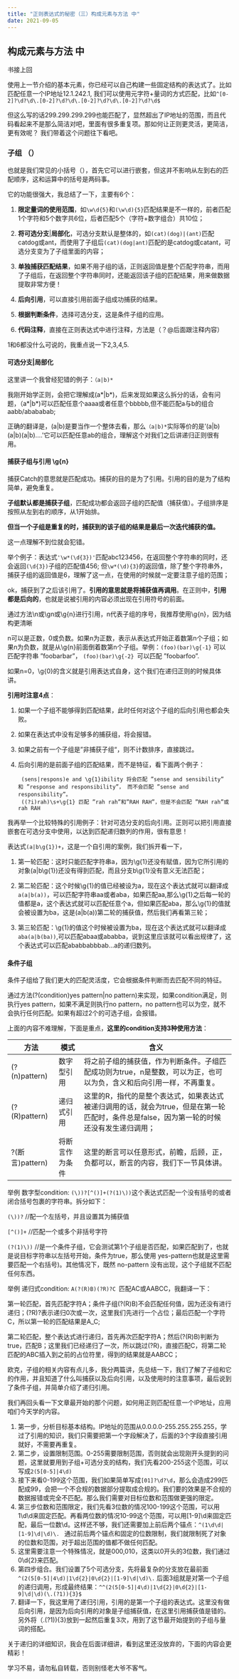 ```yaml
---
title: "正则表达式的秘密（三）构成元素与方法 中"
date: 2021-09-05
---
```



## 构成元素与方法 中
书接上回

使用上一节介绍的基本元素，你已经可以自己构建一些固定结构的表达式了。比如匹配任意一个IP地址12.1.242.1, 我们可以使用元字符+量词的方式匹配，比如`^[0-2]?\d?\d\.[0-2]?\d?\d\.[0-2]?\d?\d\.[0-2]?\d?\d$`

但这么写的话299.299.299.299也能匹配了，显然超出了IP地址的范围，而且代码看起来不是那么简洁对吧，里面有很多重复项。那如何让正则更灵活，更简洁，更有效呢？  我们带着这个问题往下看吧。


### 子组  （）
也就是我们常见的小括号（），首先它可以进行嵌套，但这并不影响从左到右的匹配顺序，这和运算中的括号是两码事。

它的功能很强大，我总结了一下，主要有6个：
1. **限定量词的使用范围**，如`\w\d{5}`和`(\w\d){5}`匹配结果是不一样的，前者匹配1个字符和5个数字共6位，后者匹配5个（字符+数字组合）共10位；

1. **将可选分支**|**局部化**，可选分支默认是整体的，如`(cat)(dog)|(ant)`匹配catdog或ant，而使用了子组后`(cat)(dog|ant)`匹配的是catdog或catant，可选分支变为了子组里面的内容；

1. **单独捕获匹配结果**，如果不用子组的话，正则返回值是整个匹配字符串，而用了子组后，在返回整个字符串同时，还能返回该子组的匹配结果，用来做数据提取非常方便！

1. **后向引用**，可以直接引用前面子组成功捕获的结果。
1. **根据判断条件**，选择可选分支，这是条件子组的应用。
1. **代码注释**，直接在正则表达式中进行注释，方法是（？@后面跟注释内容）

1和6都没什么可说的，我重点说一下2,3,4,5.

#### 可选分支|局部化
这里讲一个我曾经犯错的例子：`（a|b)*`

我刚开始学正则，会把它理解成(a*|b*)，后来发现如果这么拆分的话，会有问题，（a*|b*)可以匹配任意个aaaa或者任意个bbbbb,但不能匹配a与b的组合aabb/abababab;

正确的翻译是，(a|b)是要当作一个整体去看，那么`（a|b)*`实际等价的是’(a|b)(a|b)(a|b)....'它可以匹配任意ab的组合，理解这个对我们之后讲递归正则很有用。

#### 捕获子组与引用 \g{n}
捕获Catch的意思就是匹配成功。捕获的目的是为了引用。引用的目的是为了结构简单，避免重复。

**子组默认都是捕获子组**，匹配成功都会返回子组的匹配值（捕获值）。子组排序是按照从左到右的顺序，从1开始排。

**但当一个子组是重复的时，捕获到的该子组的结果是最后一次迭代捕获的值。**

这一点理解不到位就会犯错。

举个例子：表达式`'\w*(\d{3})'`匹配abc123456，在返回整个字符串的同时，还会返回`(\d{3})`子组的匹配值456; 但`\w*(\d){3}`的返回值，除了整个字符串外，捕获子组的返回值是6，理解了这一点，在使用的时候就一定要注意子组的范围；

ok，捕获到了之后该引用了。**引用的意思就是将捕获值再调用**。在正则中，**引用都是后向的**，也就是说被引用的内容必须出现在引用符号的前面。

通过方法\n或\gn或\g{n}进行引用，n代表子组的序号，我推荐使用\g{n}，因为结构更清晰

n可以是正数，0或负数。如果n为正数，表示从表达式开始正着数第n个子组；如果n为负数，就是从\g{n}前面倒着数第n个子组。举例：`(foo)(bar)\g{-1}` 可以匹配字符串 ”foobarbar”， `(foo)(bar)\g{-2} `可以匹配 ”foobarfoo”. 

如果n=0，\g{0}的含义就是引用表达式自身，这个我们在递归正则的时候具体讲。

**引用时注意4点**：

1. 如果一个子组不能够得到匹配结果，此时任何对这个子组的后向引用也都会失败。
2. 如果在表达式中没有足够多的捕获组，将会报错。
3. 如果之前有一个子组是”非捕获子组“，则不计数排序，直接跳过。
4. 后向引用的是前面子组的匹配结果，而不是特征，看下面两个例子：

        (sens|respons)e and \g{1}ibility 将会匹配 ”sense and sensibility” 和 ”response and responsibility”， 而不会匹配 ”sense and responsibility”。
        ((?i)rah)\s+\g{1} 匹配 ”rah rah”和”RAH RAH”，但是不会匹配 ”RAH rah”或rah RAH
我再举一个比较特殊的引用例子：针对可选分支的后向引用。正则可以把引用直接嵌套在可选分支中使用，以达到匹配递归数列的作用，很有意思！

表达式`(a|b\g{1})+`，这是一个自引用的案例，我们拆开看一下，

1. 第一轮匹配：这时只能匹配字符串a，因为\g{1}还没有赋值，因为它所引用的对象(a|b\g{1})还没有得到匹配，而且分支b\g{1}没有意义无法匹配；

2. 第二轮匹配：这个时候\g{1}的值已经被设为a，现在这个表达式就可以翻译成`a(a|b(a))`，可以匹配字符串aa或者aba，如果匹配aa,那么\g{1}之后每一轮的值都是a，这个表达式就可以匹配任意个a，但如果匹配aba，那么\g{1}的值就会被设置为ba，这是(a|b(a))第二轮的捕获值，然后我们再看第三轮；

3. 第三轮匹配：\g{1}的值这个时候被设置为ba，现在这个表达式就可以翻译成`aba(a|b(ba))`,可以匹配abaa或ababba，说到这里应该就可以看出规律了，这个表达式可以匹配ababbabbbab...a的递归数列。

#### 条件子组
条件子组给了我们更大的匹配灵活度，它会根据条件判断而去匹配不同的特征。

通过方法(?(condition)yes pattern|no pattern)来实现，如果condition满足，则执行yes pattern，如果不满足则执行no pattern，no pattern也可以为空，就不会执行任何匹配。如果有超过2个的可选子组，会报错。

上面的内容不难理解，下面是重点，**这里的condition支持3种使用方法**：


| 方法 |模式|含义 |
| --- | --- |---|
| (?(n)pattern) | 数字型引用|将之前子组的捕获值，作为判断条件。子组匹配成功则为true，n是整数，可以为正，也可以为负，含义和后向引用一样，不再重复。 |
|(?(R)pattern)| 递归式引用|这里的R，指代的是整个表达式，如果表达式被递归调用的话，就会为true，但是在第一轮匹配时，条件总是false，因为第一轮的时候还没有发生递归调用；
|?(断言)pattern)|将断言作为条件|这里的断言可以任意形式，前瞻，后顾，正，负都可以，断言的内容，我们下一节具体讲。

举例 数字型condition: `(\))?[^()]+(?(1)\))`这个表达式匹配一个没有括号的或者闭合括号包裹的字符串。拆分如下：

`(\))?`    //配一个左括号，并且设置其为捕获值

`[^()]+`   //匹配一个或多个非括号字符

`(?(1)\))` //是一个条件子组，它会测试第1个子组是否匹配，如果匹配到了，也就是说目标字符串以左括号开始，条件为true，那么使用 yes-pattern也就是这里需要匹配一个右括号)。其他情况下，既然 no-pattern 没有出现，这个子组就不匹配任何东西。

举例 递归式condition: `A(?(R)B)(?R)?C `匹配AC或AABCC，我翻译一下：

第一轮匹配，首先匹配字符A；条件子组(?(R)B)不会匹配任何值，因为还没有进行递归；(?R)?表示递归0次或一次，这里我们先进行一个占位；最后匹配一个字符C，所以第一轮的匹配结果是A_C;

第二轮匹配，整个表达式进行递归，首先再次匹配字符A；然后(?(R)B)判断为true，匹配B；这里我们已经递归了一次，所以跳过(?R)，直接匹配C，将第二轮匹配的ABC插入到之前的占位符里，得到的结果就是AABCC；

欧克，子组的相关内容有点儿多，我分两篇讲，先总结一下，我们了解了子组和它的作用，并且知道了什么叫捕获以及后向引用，以及使用时的注意事项，最后说到了条件子组，并简单介绍了递归引用。

我们再回头看一下文章最开始的那个问题，如何用正则匹配任意一个IP地址，应用咱们今天学的内容。

1. 第一步，分析目标基本结构。IP地址的范围从0.0.0.0-255.255.255.255，学过了引用的知识，我们只需要把第一个字段解决了，后面的3个字段直接引用就好，不需要再重复。
1. 第二步，设置限制范围。0-255需要限制范围，否则就会出现刚开头提到的问题，这里就要用到子组+可选分支的结构，我们先看200-255这个范围，可以写成`2(5[0-5]|4\d)`
1. 接下来看0-199这个范围，我们如果简单写成`[01]?\d?\d`，那么会造成299匹配成99，会把一个不合规的数据部分提取成合规的。我们要的效果是不合规的数据报错或完全不匹配。那么我们需要对目标位数和范围做更强的限定。
1. 第三步位数和范围限定，我们先看3位数的情况100-199这个范围，可以用1\d\d来固定匹配。再看两位数的情况10-99这个范围，可以用[1-9]\d来固定匹配，最后一位数\d。这样还不够，我们还需要加上前后两个锚点：`^(1\d\d|[1-9]\d|\d)\. ` 通过前后两个锚点和固定的位数限制，我们就限制死了对象的位数和范围，对于超出范围的值都不做任何匹配。
1. 这里需要注意一个特殊情况，就是000,010，这类以0开头的3位数，我们通过0\d{2}来匹配。
1. 第四步组合。我们设置了5个可选分支，先将最复杂的分支放在最前面`^(2(5[0-5]|4\d)|1\d{2}|0\d{2}|[1-9]\d|\d)\.` 后面3组就是对第一个子组的递归调用，形成最终结果：`^^(2(5[0-5]|4\d)|1\d{2}|0\d{2}|[1-9]\d|\d)(\.(?1)){3}$`
1. 翻译一下，我这里用了递归引用，引用的是第一个子组的表达式。这里没有做后向引用，是因为后向引用的对象是子组捕获值，在这里引用捕获值是错的。另外将（\.(?1)){3}放到一起然后重复3次，用到了这节最开始提到的子组与量词的搭配。

关于递归的详细知识，我会在后面详细讲，看到这里还没放弃的，下面的内容会更精彩！


学习不易，请勿私自转载，否则别怪老大爷不客气。
